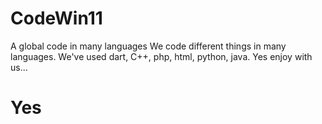 # CodeWin11
A global code in many languages
We code different things in many languages.
We've used dart, C++, php, html, python, java.
Yes enjoy with us...
# Yes
